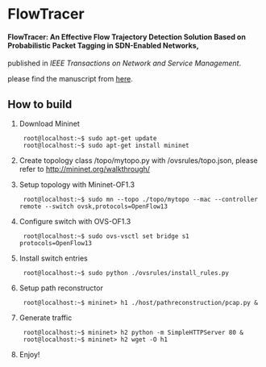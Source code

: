 # FlowTracer

#### FlowTracer: An Effective Flow Trajectory Detection Solution Based on Probabilistic Packet Tagging in SDN-Enabled Networks,
published in *IEEE Transactions on Network and Service Management*.

please find the manuscript from [here](https://ieeexplore.ieee.org/document/8809253).

## How to build

1. Download Mininet

        root@localhost:~$ sudo apt-get update
        root@localhost:~$ sudo apt-get install mininet

2. Create topology class /topo/mytopo.py with /ovsrules/topo.json, please refer to http://mininet.org/walkthrough/

3. Setup topology with Mininet-OF1.3

        root@localhost:~$ sudo mn --topo ./topo/mytopo --mac --controller remote --switch ovsk,protocols=OpenFlow13
    
3. Configure switch with OVS-OF1.3

        root@localhost:~$ sudo ovs-vsctl set bridge s1 protocols=OpenFlow13
    
4. Install switch entries 

        root@localhost:~$ sudo python ./ovsrules/install_rules.py
        
5. Setup path reconstructor

        root@localhost:~$ mininet> h1 ./host/pathreconstruction/pcap.py &
    
6. Generate traffic

        root@localhost:~$ mininet> h2 python -m SimpleHTTPServer 80 &
        root@localhost:~$ mininet> h2 wget -O h1

7. Enjoy!
